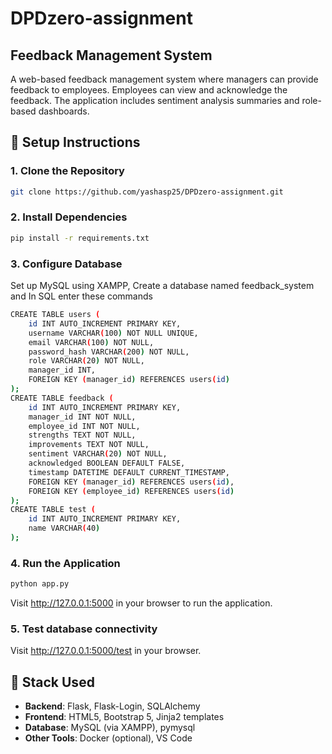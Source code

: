 # DPDzero-assignment

## Feedback Management System

A web-based feedback management system where managers can provide feedback to employees. Employees can view and acknowledge the feedback. The application includes sentiment analysis summaries and role-based dashboards.


## 🧪 Setup Instructions

### 1. Clone the Repository
```bash
git clone https://github.com/yashasp25/DPDzero-assignment.git
```

### 2. Install Dependencies
```bash
pip install -r requirements.txt
```

### 3. Configure Database
Set up MySQL using XAMPP, Create a database named feedback_system and In SQL enter these commands
```bash
CREATE TABLE users (
    id INT AUTO_INCREMENT PRIMARY KEY,
    username VARCHAR(100) NOT NULL UNIQUE,
    email VARCHAR(100) NOT NULL,
    password_hash VARCHAR(200) NOT NULL,
    role VARCHAR(20) NOT NULL,
    manager_id INT,
    FOREIGN KEY (manager_id) REFERENCES users(id)
);
CREATE TABLE feedback (
    id INT AUTO_INCREMENT PRIMARY KEY,
    manager_id INT NOT NULL,
    employee_id INT NOT NULL,
    strengths TEXT NOT NULL,
    improvements TEXT NOT NULL,
    sentiment VARCHAR(20) NOT NULL,
    acknowledged BOOLEAN DEFAULT FALSE,
    timestamp DATETIME DEFAULT CURRENT_TIMESTAMP,
    FOREIGN KEY (manager_id) REFERENCES users(id),
    FOREIGN KEY (employee_id) REFERENCES users(id)
);
CREATE TABLE test (
    id INT AUTO_INCREMENT PRIMARY KEY,
    name VARCHAR(40)
);
```
### 4. Run the Application
```bash
python app.py
```
Visit http://127.0.0.1:5000 in your browser to run the application.


### 5. Test database connectivity
Visit http://127.0.0.1:5000/test in your browser.


## 🔧 Stack Used

- **Backend**: Flask, Flask-Login, SQLAlchemy
- **Frontend**: HTML5, Bootstrap 5, Jinja2 templates
- **Database**: MySQL (via XAMPP), pymysql
- **Other Tools**: Docker (optional), VS Code


